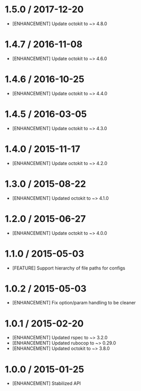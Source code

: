 # 1.5.0 / 2017-12-20

* [ENHANCEMENT] Update octokit to ~> 4.8.0

# 1.4.7 / 2016-11-08

* [ENHANCEMENT] Update octokit to ~> 4.6.0

# 1.4.6 / 2016-10-25

* [ENHANCEMENT] Update octokit to ~> 4.4.0

# 1.4.5 / 2016-03-05

* [ENHANCEMENT] Update octokit to ~> 4.3.0

# 1.4.0 / 2015-11-17

* [ENHANCEMENT] Update octokit to ~> 4.2.0

# 1.3.0 / 2015-08-22

* [ENHANCEMENT] Updated octokit to ~> 4.1.0

# 1.2.0 / 2015-06-27

* [ENHANCEMENT] Update octokit to ~> 4.0.0

# 1.1.0 / 2015-05-03

* [FEATURE] Support hierarchy of file paths for configs

# 1.0.2 / 2015-05-03

* [ENHANCEMENT] Fix option/param handling to be cleaner

# 1.0.1 / 2015-02-20

* [ENHANCEMENT] Updated rspec to ~> 3.2.0
* [ENHANCEMENT] Updated rubocop to ~> 0.29.0
* [ENHANCEMENT] Updated octokit to ~> 3.8.0

# 1.0.0 / 2015-01-25

* [ENHANCEMENT] Stabilized API

